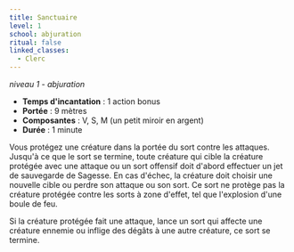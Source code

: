 ```yaml
---
title: Sanctuaire
level: 1
school: abjuration
ritual: false
linked_classes:
  - Clerc
---
```

*niveau 1 - abjuration*

- **Temps d'incantation** : 1 action bonus
- **Portée** : 9 mètres
- **Composantes** : V, S, M (un petit miroir en argent)
- **Durée** : 1 minute

Vous protégez une créature dans la portée du sort contre les attaques. Jusqu'à ce que le sort se termine, toute créature qui cible la créature protégée avec une attaque ou un sort offensif doit d'abord effectuer un jet de sauvegarde de Sagesse. En cas d'échec, la créature doit choisir une nouvelle cible ou perdre son attaque ou son sort. Ce sort ne protège pas la créature protégée contre les sorts à zone d'effet, tel que l'explosion d'une boule de feu.

Si la créature protégée fait une attaque, lance un sort qui affecte une créature ennemie ou inflige des dégâts à une autre créature, ce sort se termine.